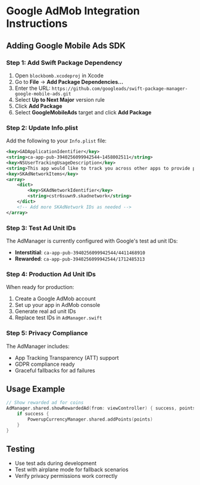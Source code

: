 # Google AdMob Integration Instructions

## Adding Google Mobile Ads SDK

### Step 1: Add Swift Package Dependency

1. Open `blockbomb.xcodeproj` in Xcode
2. Go to **File** → **Add Package Dependencies...**
3. Enter the URL: `https://github.com/googleads/swift-package-manager-google-mobile-ads.git`
4. Select **Up to Next Major** version rule
5. Click **Add Package**
6. Select **GoogleMobileAds** target and click **Add Package**

### Step 2: Update Info.plist

Add the following to your `Info.plist` file:

```xml
<key>GADApplicationIdentifier</key>
<string>ca-app-pub-3940256099942544~1458002511</string>
<key>NSUserTrackingUsageDescription</key>
<string>This app would like to track you across other apps to provide personalized ads that support free gameplay.</string>
<key>SKAdNetworkItems</key>
<array>
    <dict>
        <key>SKAdNetworkIdentifier</key>
        <string>cstr6suwn9.skadnetwork</string>
    </dict>
    <!-- Add more SKAdNetwork IDs as needed -->
</array>
```

### Step 3: Test Ad Unit IDs

The AdManager is currently configured with Google's test ad unit IDs:

- **Interstitial**: `ca-app-pub-3940256099942544/4411468910`
- **Rewarded**: `ca-app-pub-3940256099942544/1712485313`

### Step 4: Production Ad Unit IDs

When ready for production:

1. Create a Google AdMob account
2. Set up your app in AdMob console
3. Generate real ad unit IDs
4. Replace test IDs in `AdManager.swift`

### Step 5: Privacy Compliance

The AdManager includes:

- App Tracking Transparency (ATT) support
- GDPR compliance ready
- Graceful fallbacks for ad failures

## Usage Example

```swift
// Show rewarded ad for coins
AdManager.shared.showRewardedAd(from: viewController) { success, points in
    if success {
        PowerupCurrencyManager.shared.addPoints(points)
    }
}
```

## Testing

- Use test ads during development
- Test with airplane mode for fallback scenarios
- Verify privacy permissions work correctly
